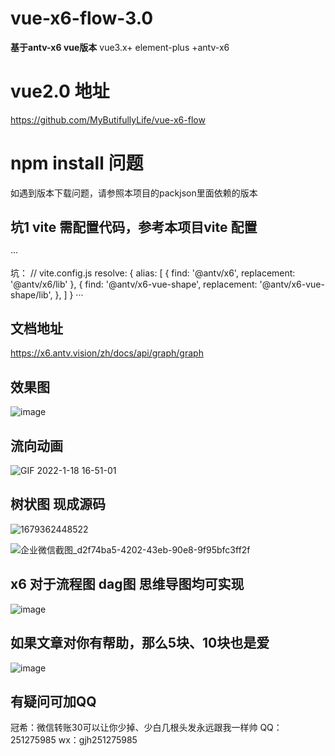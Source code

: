 # vue-x6-flow-3.0

**基于antv-x6 vue版本**
vue3.x+ element-plus +antv-x6 
 
 
# vue2.0 地址
https://github.com/MyButifullyLife/vue-x6-flow

# npm install 问题
如遇到版本下载问题，请参照本项目的packjson里面依赖的版本

## 坑1  vite 需配置代码，参考本项目vite 配置
 
···

 
 坑：
// vite.config.js
resolve: {
alias: [
{
find: '@antv/x6',
replacement: '@antv/x6/lib'
},
{
find: '@antv/x6-vue-shape',
replacement: '@antv/x6-vue-shape/lib',
},
]
}
···


## 文档地址  
https://x6.antv.vision/zh/docs/api/graph/graph

## 效果图
![image](https://user-images.githubusercontent.com/16436933/149902393-4a9fd58f-eadd-4a5f-af71-81076d0364d0.png)

## 流向动画
![GIF 2022-1-18 16-51-01](https://user-images.githubusercontent.com/16436933/149902899-b630b119-c39f-45e9-b576-da8d571386be.gif)

## 树状图 现成源码
![1679362448522](https://user-images.githubusercontent.com/16436933/226499607-5ad1b21d-79c5-45d1-9d31-b59841889eaa.jpg)

![企业微信截图_d2f74ba5-4202-43eb-90e8-9f95bfc3ff2f](https://user-images.githubusercontent.com/16436933/226512037-53dcc958-6112-402d-92b8-cf530b2f531d.png)


## x6 对于流程图 dag图 思维导图均可实现
![image](https://user-images.githubusercontent.com/16436933/153532050-5bd5372b-e3a0-43dd-8407-9f0a05b7f59a.png)


## 如果文章对你有帮助，那么5块、10块也是爱
![image](https://user-images.githubusercontent.com/16436933/153533288-32647686-344f-4933-a692-5f4451fe24f6.png)


## 有疑问可加QQ
冠希：微信转账30可以让你少掉、少白几根头发永远跟我一样帅
QQ：251275985  wx：gjh251275985



